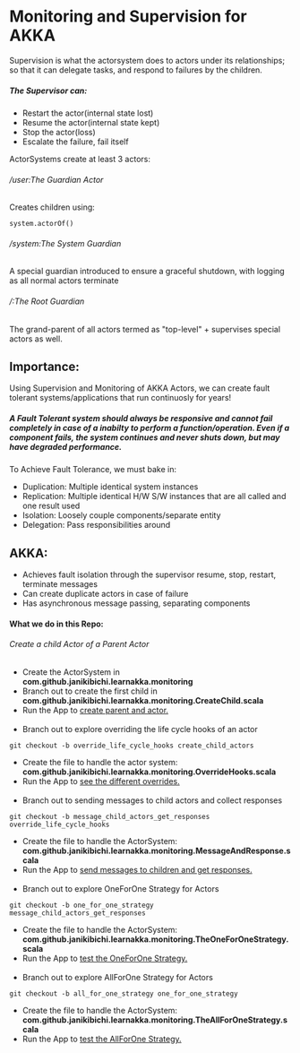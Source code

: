 # Monitoring and Supervision for AKKA
Supervision is what the actorsystem does to actors under its relationships; so that it can delegate tasks, and respond to failures by the children.
##### The Supervisor can:
- Restart the actor(internal state lost)
- Resume the actor(internal state kept)
- Stop the actor(loss)
- Escalate the failure, fail itself

ActorSystems create at least 3 actors:

###### /user:The Guardian Actor
Creates children using:
````
system.actorOf()
````

###### /system:The System Guardian
A special guardian introduced to ensure a graceful shutdown, with logging as all normal actors terminate

###### /:The Root Guardian
The grand-parent of all actors termed as "top-level" + supervises special actors as well.

## Importance:
Using Supervision and Monitoring of AKKA Actors, we can create fault tolerant systems/applications that run continuosly for years!

##### A Fault Tolerant system should always be responsive and cannot fail completely in case of a inabilty to perform a function/operation. Even if a component fails, the system continues and never shuts down, but may have degraded performance.

To Achieve Fault Tolerance, we must bake in:
- Duplication: Multiple identical system instances
- Replication: Multiple identical H/W S/W instances that are all called and one result used
- Isolation: Loosely couple components/separate entity
- Delegation: Pass responsibilities around

## AKKA:
- Achieves fault isolation through the supervisor resume, stop, restart, terminate messages
- Can create duplicate actors in case of failure
- Has asynchronous message passing, separating components 

#### What we do in this Repo:

###### Create a child Actor of a Parent Actor
- Create the ActorSystem in <b>com.github.janikibichi.learnakka.monitoring</b>
- Branch out to create the first child in <b>com.github.janikibichi.learnakka.monitoring.CreateChild.scala</b>
- Run the App to [create parent and actor.](https://asciinema.org/a/rJQpblYYu1JNGGHFafL19iBUi)
<br><br>
- Branch out to explore overriding the life cycle hooks of an actor
````
git checkout -b override_life_cycle_hooks create_child_actors
````
- Create the file to handle the actor system: <b>com.github.janikibichi.learnakka.monitoring.OverrideHooks.scala</b>
- Run the App to [see the different overrides.](https://asciinema.org/a/Teg6OOQ24cPFFq6GwqXNcsYAg)
<br><br>
- Branch out to sending messages to child actors and collect responses
````
git checkout -b message_child_actors_get_responses override_life_cycle_hooks
````
- Create the file to handle the ActorSystem: <b>com.github.janikibichi.learnakka.monitoring.MessageAndResponse.scala</b>
- Run the App to [send messages to children and get responses.](https://asciinema.org/a/s3J43MTgDgsNbZrZrmJ4MiAhw)
<br><br>
- Branch out to explore OneForOne Strategy for Actors
````
git checkout -b one_for_one_strategy message_child_actors_get_responses 
````
- Create the file to handle the ActorSystem: <b>com.github.janikibichi.learnakka.monitoring.TheOneForOneStrategy.scala</b>
- Run the App to [test the OneForOne Strategy.](https://asciinema.org/a/ZGss1fbSArbwOTYjn3IMEDYYz)
<br><br>
- Branch out to explore AllForOne Strategy for Actors
````
git checkout -b all_for_one_strategy one_for_one_strategy 
````
- Create the file to handle the ActorSystem: <b>com.github.janikibichi.learnakka.monitoring.TheAllForOneStrategy.scala</b>
- Run the App to [test the AllForOne Strategy.](https://asciinema.org/a/ZGss1fbSArbwOTYjn3IMEDYYz)
